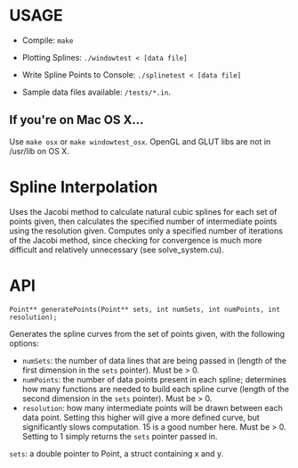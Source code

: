 USAGE
=====
 - Compile: `make`

 - Plotting Splines: `./windowtest < [data file]`
 - Write Spline Points to Console: `./splinetest < [data file]`
 - Sample data files available: `/tests/*.in`.

If you're on Mac OS X...
------------------------
Use `make osx` or `make windowtest_osx`. OpenGL and GLUT libs are not in /usr/lib on OS X.


Spline Interpolation
====================
Uses the Jacobi method to calculate natural cubic splines for each set of points given, then calculates the specified number of intermediate points using the resolution given. Computes only a specified number of iterations of the Jacobi method, since checking for convergence is much more difficult and relatively unnecessary (see solve_system.cu).

API
===
    Point** generatePoints(Point** sets, int numSets, int numPoints, int resolution);

Generates the spline curves from the set of points given, with the following options:
 - `numSets`: the number of data lines that are being passed in (length of the first dimension in the `sets` pointer). Must be > 0.
 - `numPoints`: the number of data points present in each spline; determines how many functions are needed to build each spline curve (length of the second dimension in the `sets` pointer). Must be > 0.
 - `resolution`: how many intermediate points will be drawn between each data point. Setting this higher will give a more defined curve, but significantly slows computation. 15 is a good number here. Must be > 0. Setting to 1 simply returns the `sets` pointer passed in.

`sets`: a double pointer to Point, a struct containing x and y.
